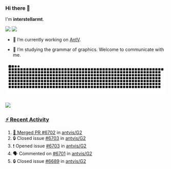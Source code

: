 ### Hi there 👋

I'm **interstellarmt**.

[![](https://img.shields.io/endpoint?url=https://awards.antv.vision/interstellarmt-g2-contributor.json)](https://github.com/antvis/g2)
[![](https://img.shields.io/endpoint?url=https://awards.antv.vision/interstellarmt-gpt-vis-contributor.json)](https://github.com/antvis/gpt-vis)

- 🔭 I’m currently working on [AntV](https://github.com/antvis).

- 📖 I’m studying the grammar of graphics. Welcome to communicate with me.

![](https://raw.githubusercontent.com/interstellarmt/interstellarmt/refs/heads/output/github-contribution-grid-snake.svg)
<div>
  <a href="https://github.com/interstellarmt">
  <img height="180em" src="https://github-readme-stats-eight-theta.vercel.app/api?username=interstellarmt&show_icons=true&include_all_commits=true&count_private=true&theme=tokyonight"/>
</div>
    
### :zap: Recent Activity

<!--START_SECTION:activity-->
1. 🎉 Merged PR [#6702](https://github.com/antvis/G2/pull/6702) in [antvis/G2](https://github.com/antvis/G2)
2. 🔒 Closed issue [#6703](https://github.com/antvis/G2/issues/6703) in [antvis/G2](https://github.com/antvis/G2)
3. ❗ Opened issue [#6703](https://github.com/antvis/G2/issues/6703) in [antvis/G2](https://github.com/antvis/G2)
4. 🗣 Commented on [#6701](https://github.com/antvis/G2/issues/6701#issuecomment-2747409477) in [antvis/G2](https://github.com/antvis/G2)
5. 🔒 Closed issue [#6689](https://github.com/antvis/G2/issues/6689) in [antvis/G2](https://github.com/antvis/G2)
<!--END_SECTION:activity-->

